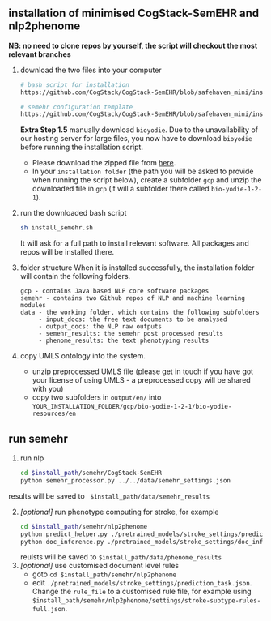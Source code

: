 ## installation of minimised CogStack-SemEHR and nlp2phenome
**NB: no need to clone repos by yourself, the script will checkout the most relevant branches**

1. download the two files into your computer
   ```bash
   # bash script for installation
   https://github.com/CogStack/CogStack-SemEHR/blob/safehaven_mini/installation/install_semehr.sh
   
   # semehr configuration template
   https://github.com/CogStack/CogStack-SemEHR/blob/safehaven_mini/installation/semehr_conf_template.json
   ```

   **Extra Step 1.5** 
   manually download `bioyodie`. Due to the unavailability of our hosting server for large files, you now have to download `bioyodie` before running the installation script.  
   - Please download the zipped file from [here](https://drive.google.com/uc?export=download&id=1WMhdBq0pc6uljaDxyyrRYqinTuJVrhex).
   - In your `installation folder` (the path you will be asked to provide when running the script below), create a subfolder `gcp` and unzip the downloaded file in `gcp` (it will a subfolder there called `bio-yodie-1-2-1`).

2. run the downloaded bash script
   ```bash
   sh install_semehr.sh
   ```
   It will ask for a full path to install relevant software. All packages and repos will be installed there.

3. folder structure
   When it is installed successfully, the installation folder will contain the following folders.
   ```
   gcp - contains Java based NLP core software packages
   semehr - contains two Github repos of NLP and machine learning modules
   data - the working folder, which contains the following subfolders
        - input_docs: the free text documents to be analysed
        - output_docs: the NLP raw outputs
        - semehr_results: the semehr post processed results
        - phenome_results: the text phenotyping results
   ```

4. copy UMLS ontology into the system. 
   - unzip preprocessed UMLS file (please get in touch if you have got your license of using UMLS - a preprocessed copy will be shared with you)
   - copy two subfolders in `output/en/` into `YOUR_INSTALLATION_FOLDER/gcp/bio-yodie-1-2-1/bio-yodie-resources/en`

## run semehr
1. run nlp
   ```bash
   cd $install_path/semehr/CogStack-SemEHR
   python semehr_processor.py ../../data/semehr_settings.json
   ```
results will be saved to ` $install_path/data/semehr_results`

2. *[optional]* run phenotype computing for stroke, for example
   ```bash
   cd $install_path/semehr/nlp2phenome
   python predict_helper.py ./pretrained_models/stroke_settings/prediction_task.json
   python doc_inference.py ./pretrained_models/stroke_settings/doc_infer.json
   ```
   reulsts will be saved to `$install_path/data/phenome_results`
3. *[optional]* use customised document level rules
   - goto `cd $install_path/semehr/nlp2phenome`
   - edit `./pretrained_models/stroke_settings/prediction_task.json`. Change the `rule_file` to a customised rule file, for example using `$install_path/semehr/nlp2phenome/settings/stroke-subtype-rules-full.json`.

